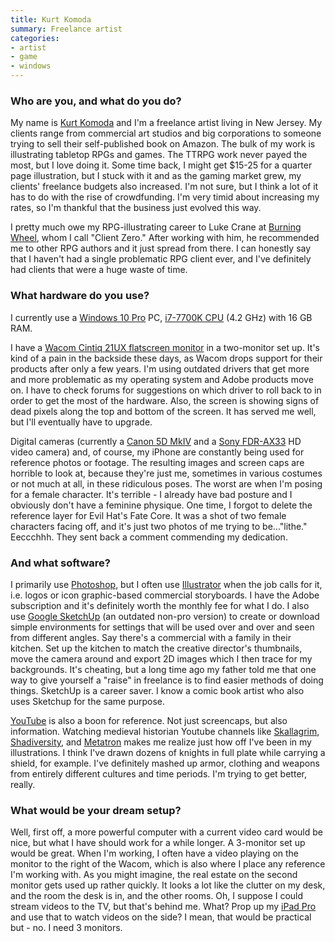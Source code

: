 ```yaml
---
title: Kurt Komoda
summary: Freelance artist
categories:
- artist
- game
- windows
---
```


### Who are you, and what do you do?

My name is [Kurt Komoda](https://agonyagogo.com/ "Kurt's website.") and I'm a freelance artist living in New Jersey. My clients range from commercial art studios and big corporations to someone trying to sell their self-published book on Amazon. The bulk of my work is illustrating tabletop RPGs and games. The TTRPG work never payed the most, but I love doing it. Some time back, I might get $15-25 for a quarter page illustration, but I stuck with it and as the gaming market grew, my clients' freelance budgets also increased. I'm not sure, but I think a lot of it has to do with the rise of crowdfunding. I'm very timid about increasing my rates, so I'm thankful that the business just evolved this way. 

 I pretty much owe my RPG-illustrating career to Luke Crane at [Burning Wheel](https://www.burningwheel.com/burning-wheel/ "A role playing game."), whom I call "Client Zero." After working with him, he recommended me to other RPG authors and it just spread from there. I can honestly say that I haven't had a single problematic RPG client ever, and I've definitely had clients that were a huge waste of time.

### What hardware do you use?

I currently use a [Windows 10 Pro][windows-10-pro] PC, [i7-7700K CPU][core-i7-7700k] (4.2 GHz) with 16 GB RAM.
 
I have a [Wacom Cintiq 21UX flatscreen monitor][cintiq] in a two-monitor set up. It's kind of a pain in the backside these days, as Wacom drops support for their products after only a few years. I'm using outdated drivers that get more and more problematic as my operating system and Adobe products move on. I have to check forums for suggestions on which driver to roll back to in order to get the most of the hardware. Also, the screen is showing signs of dead pixels along the top and bottom of the screen. It has served me well, but I'll eventually have to upgrade.

Digital cameras (currently a [Canon 5D MkIV][eos-5d-mark-iv] and a [Sony FDR-AX33][fdr-ax33] HD video camera) and, of course, my iPhone are constantly being used for reference photos or footage. The resulting images and screen caps are horrible to look at, because they're just me, sometimes in various costumes or not much at all, in these ridiculous poses. The worst are when I'm posing for a female character. It's terrible - I already have bad posture and I obviously don't have a feminine physique. One time, I forgot to delete the reference layer for Evil Hat's Fate Core. It was a shot of two female characters facing off, and it's just two photos of me trying to be..."lithe." Eeccchhh. They sent back a comment commending my dedication.

### And what software?

I primarily use [Photoshop][], but I often use [Illustrator][] when the job calls for it, i.e. logos or icon graphic-based commercial storyboards. I have the Adobe subscription and it's definitely worth the monthly fee for what I do. I also use [Google SketchUp][sketchup] (an outdated non-pro version) to create or download simple environments for settings that will be used over and over and seen from different angles. Say there's a commercial with a family in their kitchen. Set up the kitchen to match the creative director's thumbnails, move the camera around and export 2D images which I then trace for my backgrounds. It's cheating, but a long time ago my father told me that one way to give yourself a "raise" in freelance is to find easier methods of doing things. SketchUp is a career saver. I know a comic book artist who also uses Sketchup for the same purpose.

[YouTube][] is also a boon for reference. Not just screencaps, but also information. Watching medieval historian Youtube channels like [Skallagrim](https://www.youtube.com/user/SkallagrimNilsson "A YouTube channel about historical weapons."), [Shadiversity](https://www.youtube.com/user/shadmbrooks "A YouTube channel about sci-fi and swords."), and [Metatron](https://www.youtube.com/channel/UCIjGKyrdT4Gja0VLO40RlOw "A YouTube channel about games, languages, historical weapons and armour.") makes me realize just how off I've been in my illustrations. I think I've drawn dozens of knights in full plate while carrying a shield, for example. I've definitely mashed up armor, clothing and weapons from entirely different cultures and time periods. I'm trying to get better, really.

### What would be your dream setup?

Well, first off, a more powerful computer with a current video card would be nice, but what I have should work for a while longer. A 3-monitor set up would be great. When I'm working, I often have a video playing on the monitor to the right of the Wacom, which is also where I place any reference I'm working with. As you might imagine, the real estate on the second monitor gets used up rather quickly. It looks a lot like the clutter on my desk, and the room the desk is in, and the other rooms. Oh, I suppose I could stream videos to the TV, but that's behind me. What? Prop up my [iPad Pro][ipad-pro] and use that to watch videos on the side? I mean, that would be practical but - no. I need 3 monitors.

[cintiq]: https://www.wacom.com/en/us/cintiq "A computer screen you can draw on."
[core-i7-7700k]: https://ark.intel.com/products/97129/Intel-Core-i7-7700K-Processor-8M-Cache-up-to-4_50-GHz "A computer processor."
[eos-5d-mark-iv]: https://www.usa.canon.com/internet/portal/us/home/products/details/cameras/dslr/eos-5d-mark-iv "A 30.4 megapixel DSLR."
[fdr-ax33]: https://www.sony.com/electronics/handycam-camcorders/fdr-ax33 "A 4K video camera."
[illustrator]: https://www.adobe.com/products/illustrator.html "A vector graphics editor."
[ipad-pro]: https://en.wikipedia.org/wiki/IPad_Pro "An iOS tablet."
[photoshop]: https://www.adobe.com/products/photoshop.html "A bitmap image editor."
[sketchup]: https://www.sketchup.com/ "3D modeling software."
[windows-10-pro]: https://www.microsoft.com/en-us/windowsforbusiness/windows-10-pro "A PC operating system."
[youtube]: https://www.youtube.com/ "A web site for watching 80's TV commercials and bad mashups."
